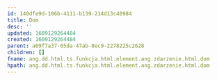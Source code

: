 ```yaml
---
id: 140dfe9d-106b-4111-b139-214d13c40984
title: Dom
desc: ''
updated: 1609129264484
created: 1609129264484
parent: a69f7a37-65da-47ab-8ec9-2278225c2628
children: []
fname: ang.dd.html.ts.funkcja.html.element.ang.zdarzenie.html.dom
hpath: ang.dd.html.ts.funkcja.html.element.ang.zdarzenie.html.dom
---
```



